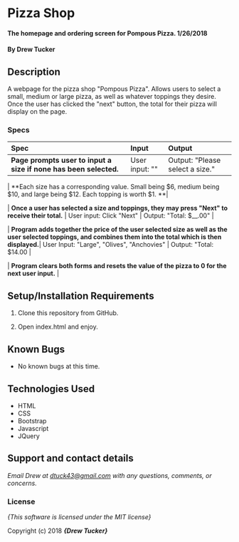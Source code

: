 # Pizza Shop

#### The homepage and ordering screen for Pompous Pizza. 1/26/2018

#### By **Drew Tucker**

## Description

A webpage for the pizza shop "Pompous Pizza". Allows users to select a small, medium or large pizza, as well as whatever toppings they desire. Once the user has clicked the "next" button, the total for their pizza will display on the page.

### Specs
| Spec | Input | Output |
| :-------------     | :------------- | :------------- |
| **Page prompts user to input a size if none has been selected.**| User input: "" | Output: "Please select a size." |

| **Each size has a corresponding value. Small being $6, medium being $10, and large being $12. Each topping is worth $1. **|

| **Once a user has selected a size and toppings, they may press "Next" to receive their total.** | User input: Click "Next" | Output: "Total: $__.00" |

| **Program adds together the price of the user selected size as well as the user selected toppings, and combines them into the total which is then displayed.**| User Input: "Large", "Olives", "Anchovies" | Output: "Total: $14.00 |

| **Program clears both forms and resets the value of the pizza to 0 for the next user input.** |

## Setup/Installation Requirements

1. Clone this repository from GitHub.

2. Open index.html and enjoy.

## Known Bugs
* No known bugs at this time.

## Technologies Used
* HTML
* CSS
* Bootstrap
* Javascript
* JQuery

## Support and contact details

_Email Drew at dtuck43@gmail.com with any questions, comments, or concerns._

### License

*{This software is licensed under the MIT license}*

Copyright (c) 2018 **_{Drew Tucker}_**
